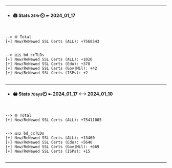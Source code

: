 

---
- #### 🖨️ **Stats** `24Hr`⏲️ ➼ 2024_01_17
```console


--> 🌐 Total
[+] New/ReNewed SSL Certs (ALL): +7568543


--> 🇧🇩 bd_ccTLDs
[+] New/ReNewed SSL Certs (ALL): +1020
[+] New/ReNewed SSL Certs (Edu): +378
[+] New/ReNewed SSL Certs (Gov|Mil): +42
[+] New/ReNewed SSL Certs (ISPs): +2


```

---
- #### 🖨️ **Stats** `7Days`⏲️ ➼ 2024_01_17 <--> 2024_01_10
```console


--> 🌐 Total
[+] New/ReNewed SSL Certs (ALL): +75411005


--> 🇧🇩 bd_ccTLDs
[+] New/ReNewed SSL Certs (ALL): +13460
[+] New/ReNewed SSL Certs (Edu): +5640
[+] New/ReNewed SSL Certs (Gov|Mil): +669
[+] New/ReNewed SSL Certs (ISPs): +15


```

---

